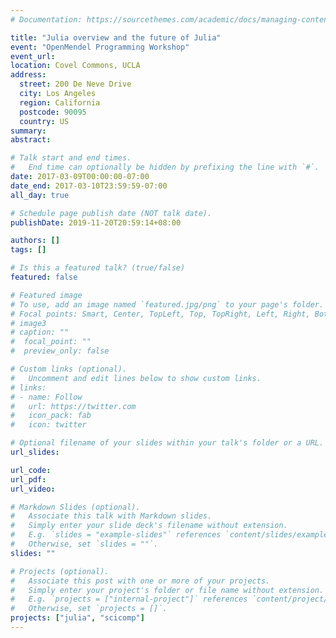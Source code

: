 ```yaml
---
# Documentation: https://sourcethemes.com/academic/docs/managing-content/

title: "Julia overview and the future of Julia"
event: "OpenMendel Programming Workshop"
event_url:
location: Covel Commons, UCLA
address:
  street: 200 De Neve Drive
  city: Los Angeles
  region: California
  postcode: 90095
  country: US
summary:
abstract:

# Talk start and end times.
#   End time can optionally be hidden by prefixing the line with `#`.
date: 2017-03-09T00:00:00-07:00
date_end: 2017-03-10T23:59:59-07:00
all_day: true

# Schedule page publish date (NOT talk date).
publishDate: 2019-11-20T20:59:14+08:00

authors: []
tags: []

# Is this a featured talk? (true/false)
featured: false

# Featured image
# To use, add an image named `featured.jpg/png` to your page's folder. 
# Focal points: Smart, Center, TopLeft, Top, TopRight, Left, Right, BottomLeft, Bottom, BottomRight.
# image3
# caption: ""
#  focal_point: ""
#  preview_only: false

# Custom links (optional).
#   Uncomment and edit lines below to show custom links.
# links:
# - name: Follow
#   url: https://twitter.com
#   icon_pack: fab
#   icon: twitter

# Optional filename of your slides within your talk's folder or a URL.
url_slides:

url_code:
url_pdf:
url_video:

# Markdown Slides (optional).
#   Associate this talk with Markdown slides.
#   Simply enter your slide deck's filename without extension.
#   E.g. `slides = "example-slides"` references `content/slides/example-slides.md`.
#   Otherwise, set `slides = ""`.
slides: ""

# Projects (optional).
#   Associate this post with one or more of your projects.
#   Simply enter your project's folder or file name without extension.
#   E.g. `projects = ["internal-project"]` references `content/project/deep-learning/index.md`.
#   Otherwise, set `projects = []`.
projects: ["julia", "scicomp"]
---
```

